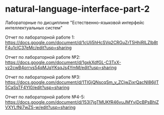 # natural-language-interface-part-2
Лабораторные по дисциплине "Естественно-языковой интерфейс интеллектуальных систем"

Отчет по лабораторной работе 1: https://docs.google.com/document/d/1cUIi5hHcSVq2CRGuZrT5HhiRILZlb8tF4u1clC37eMc/edit?usp=sharing

Отчет по лабораторной работе №2: https://docs.google.com/document/d/1gxkXdfGL-C3TxX-vz2cwB4orrvs54qMJqYKsqJs4YmM/edit?usp=sharing

Отчет по лабораторной работе №3: https://docs.google.com/document/d/1TIGjQNscqSm_v_ZCjwZixrQacNI86jIT5CaSsTF4YI0/edit?usp=sharing

Отчет по лабораторной работе №4-5: https://docs.google.com/document/d/153I7jgTMUKfR46vuJMYvjDcBPsBhiZVXYLfNi7wZS-w/edit?usp=sharing
